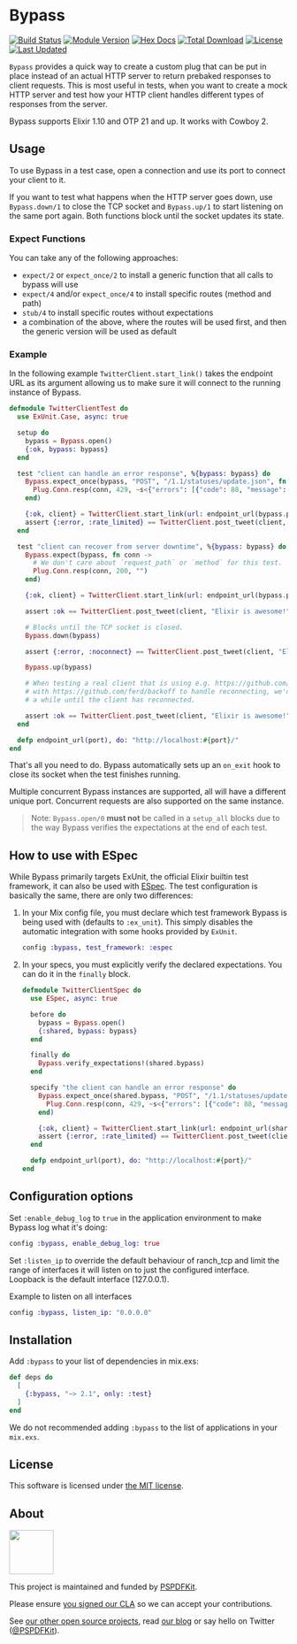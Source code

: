 # Bypass

<!-- MDOC !-->

[![Build Status](https://github.com/PSPDFKit-labs/bypass/actions/workflows/elixir.yml/badge.svg?branch=master)](https://github.com/PSPDFKit-labs/bypass/actions)
[![Module Version](https://img.shields.io/hexpm/v/bypass.svg)](https://hex.pm/packages/bypass)
[![Hex Docs](https://img.shields.io/badge/hex-docs-lightgreen.svg)](https://hexdocs.pm/bypass/)
[![Total Download](https://img.shields.io/hexpm/dt/bypass.svg)](https://hex.pm/packages/bypass)
[![License](https://img.shields.io/hexpm/l/bypass.svg)](https://github.com/PSPDFKit-labs/bypass/blob/master/LICENSE)
[![Last Updated](https://img.shields.io/github/last-commit/PSPDFKit-labs/bypass.svg)](https://github.com/PSPDFKit-labs/bypass/commits/master)


`Bypass` provides a quick way to create a custom plug that can be put in place
instead of an actual HTTP server to return prebaked responses to client
requests. This is most useful in tests, when you want to create a mock HTTP
server and test how your HTTP client handles different types of responses from
the server.

Bypass supports Elixir 1.10 and OTP 21 and up. It works with Cowboy 2.

## Usage

To use Bypass in a test case, open a connection and use its port to connect your
client to it.

If you want to test what happens when the HTTP server goes down, use
`Bypass.down/1` to close the TCP socket and `Bypass.up/1` to start listening on
the same port again. Both functions block until the socket updates its state.

### Expect Functions

You can take any of the following approaches:

* `expect/2` or `expect_once/2` to install a generic function that all calls to
  bypass will use
* `expect/4` and/or `expect_once/4` to install specific routes (method and path)
* `stub/4` to install specific routes without expectations
* a combination of the above, where the routes will be used first, and then the
  generic version will be used as default

### Example

In the following example `TwitterClient.start_link()` takes the endpoint URL as
its argument allowing us to make sure it will connect to the running instance of
Bypass.

```elixir
defmodule TwitterClientTest do
  use ExUnit.Case, async: true

  setup do
    bypass = Bypass.open()
    {:ok, bypass: bypass}
  end

  test "client can handle an error response", %{bypass: bypass} do
    Bypass.expect_once(bypass, "POST", "/1.1/statuses/update.json", fn conn ->
      Plug.Conn.resp(conn, 429, ~s<{"errors": [{"code": 88, "message": "Rate limit exceeded"}]}>)
    end)

    {:ok, client} = TwitterClient.start_link(url: endpoint_url(bypass.port))
    assert {:error, :rate_limited} == TwitterClient.post_tweet(client, "Elixir is awesome!")
  end

  test "client can recover from server downtime", %{bypass: bypass} do
    Bypass.expect(bypass, fn conn ->
      # We don't care about `request_path` or `method` for this test.
      Plug.Conn.resp(conn, 200, "")
    end)

    {:ok, client} = TwitterClient.start_link(url: endpoint_url(bypass.port))

    assert :ok == TwitterClient.post_tweet(client, "Elixir is awesome!")

    # Blocks until the TCP socket is closed.
    Bypass.down(bypass)

    assert {:error, :noconnect} == TwitterClient.post_tweet(client, "Elixir is awesome!")

    Bypass.up(bypass)

    # When testing a real client that is using e.g. https://github.com/fishcakez/connection
    # with https://github.com/ferd/backoff to handle reconnecting, we'd have to loop for
    # a while until the client has reconnected.

    assert :ok == TwitterClient.post_tweet(client, "Elixir is awesome!")
  end

  defp endpoint_url(port), do: "http://localhost:#{port}/"
end
```

That's all you need to do. Bypass automatically sets up an `on_exit` hook to
close its socket when the test finishes running.

Multiple concurrent Bypass instances are supported, all will have a different
unique port.  Concurrent requests are also supported on the same instance.

> Note: `Bypass.open/0` **must not** be called in a `setup_all` blocks due to
> the way Bypass verifies the expectations at the end of each test.

## How to use with ESpec

While Bypass primarily targets ExUnit, the official Elixir builtin test
framework, it can also be used with [ESpec](https://hex.pm/packages/espec). The
test configuration is basically the same, there are only two differences:

1. In your Mix config file, you must declare which test framework Bypass is
   being used with (defaults to `:ex_unit`). This simply disables the automatic
   integration with some hooks provided by `ExUnit`.

   ```elixir
   config :bypass, test_framework: :espec
   ```

2. In your specs, you must explicitly verify the declared expectations. You can
   do it in the `finally` block.

   ```elixir
   defmodule TwitterClientSpec do
     use ESpec, async: true

     before do
       bypass = Bypass.open()
       {:shared, bypass: bypass}
     end

     finally do
       Bypass.verify_expectations!(shared.bypass)
     end

     specify "the client can handle an error response" do
       Bypass.expect_once(shared.bypass, "POST", "/1.1/statuses/update.json", fn conn ->
         Plug.Conn.resp(conn, 429, ~s<{"errors": [{"code": 88, "message": "Rate limit exceeded"}]}>)
       end)

       {:ok, client} = TwitterClient.start_link(url: endpoint_url(shared.bypass.port))
       assert {:error, :rate_limited} == TwitterClient.post_tweet(client, "Elixir is awesome!")
     end

     defp endpoint_url(port), do: "http://localhost:#{port}/"
   end
   ```

## Configuration options

Set `:enable_debug_log` to `true` in the application environment to make Bypass
log what it's doing:

```elixir
config :bypass, enable_debug_log: true
```
Set `:listen_ip` to override the default behaviour of ranch_tcp and limit the
range of interfaces it will listen on to just the configured interface. Loopback
is the default interface (127.0.0.1).

Example to listen on all interfaces

```elixir
config :bypass, listen_ip: "0.0.0.0"
```

<!-- MDOC !-->

## Installation

Add `:bypass` to your list of dependencies in mix.exs:

```elixir
def deps do
  [
    {:bypass, "~> 2.1", only: :test}
  ]
end
```

We do not recommended adding `:bypass` to the list of applications in your
`mix.exs`.

## License

This software is licensed under [the MIT license](LICENSE).

## About

<a href="https://pspdfkit.com/">
  <img src="https://avatars2.githubusercontent.com/u/1527679?v=3&s=200" height="80" />
</a>

This project is maintained and funded by [PSPDFKit](https://pspdfkit.com/).

Please ensure [you signed our
CLA](https://pspdfkit.com/guides/web/current/miscellaneous/contributing/) so we
can accept your contributions.

See [our other open source projects](https://github.com/PSPDFKit-labs), read
[our blog](https://pspdfkit.com/blog/) or say hello on Twitter
([@PSPDFKit](https://twitter.com/pspdfkit)).
